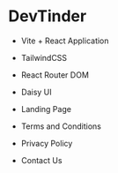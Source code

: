 # DevTinder

- Vite + React Application
- TailwindCSS
- React Router DOM
- Daisy UI

- Landing Page
 - Terms and Conditions
 - Privacy Policy
 - Contact Us
